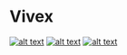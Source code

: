 # Vivex

[![alt text][1.1]][1]
[![alt text][2.1]][2]
[![alt text][6.1]][6]


[1.1]: http://i.imgur.com/tXSoThF.png (Follow Vivek Soni on twitter)
[2.1]: http://i.imgur.com/P3YfQoD.png (facebook icon with padding)
[3.1]: http://i.imgur.com/yCsTjba.png (google plus icon with padding)
[4.1]: http://i.imgur.com/YckIOms.png (tumblr icon with padding)
[5.1]: http://i.imgur.com/1AGmwO3.png (dribbble icon with padding)
[6.1]: http://i.imgur.com/0o48UoR.png (github icon with padding)


[1]: https://twitter.com/vivex_js
[2]: https://www.facebook.com/viveksoni.net/
[3]: https://plus.google.com/
[4]: http://vivex.tumblr.com
[5]: http://dribbble.com/
[6]: http://www.github.com/vivex
